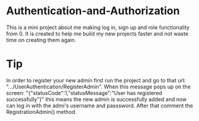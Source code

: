 # Authentication-and-Authorization
This is a mini project about me making log in, sign up and role functionality from 0. It is created to help me build my new projects faster and not waste time on creating them again.
# Tip
In order to register your new admin first run the project and go to that url: ".../UserAuthentication/RegisterAdmin". When this message pops up on the screen: "{"statusCode":1,"statusMessage":"User has registered successfully"}" this means the new admin is successfully added and now can log in with the admi's username and passsword. After that comment the RegistrationAdmin() method.
